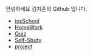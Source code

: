 안녕하세요 김지훈의 Github 입니다.

* [iosSchool]
* [HomeWork]
* [Quiz]
* [Self-Study]
* [project]


 [iosSchool]: <https://github.com/adervise1/jihunKim>
 [HomeWork]: <https://github.com/adervise1/jihunKim>
 [Quiz]: <https://github.com/adervise1/jihunKim>
 [Self-Study]: <https://github.com/adervise1/jihunKim>
 [project]: <https://github.com/adervise1/jihunKim>